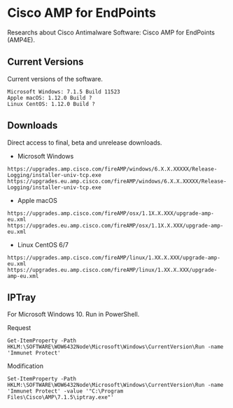 # Cisco AMP for EndPoints
Researchs about Cisco Antimalware Software: Cisco AMP for EndPoints (AMP4E).

## Current Versions
Current versions of the software.
```
Microsoft Windows: 7.1.5 Build 11523
Apple macOS: 1.12.0 Build ?
Linux CentOS: 1.12.0 Build ?
```

## Downloads
Direct access to final, beta and unrelease downloads.
+ Microsoft Windows
```
https://upgrades.amp.cisco.com/fireAMP/windows/6.X.X.XXXXX/Release-Logging/installer-univ-tcp.exe
https://upgrades.eu.amp.cisco.com/fireAMP/windows/6.X.X.XXXXX/Release-Logging/installer-univ-tcp.exe
```

+ Apple macOS
```
https://upgrades.amp.cisco.com/fireAMP/osx/1.1X.X.XXX/upgrade-amp-eu.xml
https://upgrades.eu.amp.cisco.com/fireAMP/osx/1.1X.X.XXX/upgrade-amp-eu.xml
```

+ Linux CentOS 6/7
```
https://upgrades.amp.cisco.com/fireAMP/linux/1.XX.X.XXX/upgrade-amp-eu.xml
https://upgrades.eu.amp.cisco.com/fireAMP/linux/1.XX.X.XXX/upgrade-amp-eu.xml
```

## IPTray
For Microsoft Windows 10. Run in PowerShell.

Request
```
Get-ItemProperty -Path HKLM:\SOFTWARE\WOW6432Node\Microsoft\Windows\CurrentVersion\Run -name 'Immunet Protect'
```

Modification
```
Set-ItemProperty -Path HKLM:\SOFTWARE\WOW6432Node\Microsoft\Windows\CurrentVersion\Run -name 'Immunet Protect' -value '"C:\Program Files\Cisco\AMP\7.1.5\iptray.exe"'
```
